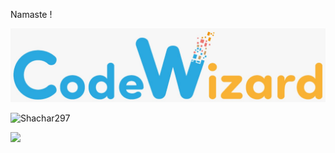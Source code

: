 Namaste !

<img src="./cw.png">

![Shachar297](https://bit.ly/3gj8mnc)

[<img src="https://raw.githubusercontent.com/Shachar297/Shachar297]/main/profile-views.svg" height="50"/>](https://github.com/[Shachar297])